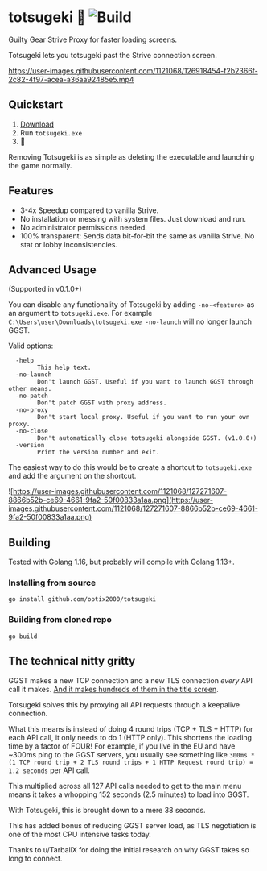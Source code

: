 # totsugeki 🐬 ![Build](https://github.com/optix2000/totsugeki/actions/workflows/build.yml/badge.svg)

Guilty Gear Strive Proxy for faster loading screens.

Totsugeki lets you totsugeki past the Strive connection screen.

https://user-images.githubusercontent.com/1121068/126918454-f2b2366f-2c82-4f97-acea-a36aa92485e5.mp4

## Quickstart

1. [Download](https://github.com/optix2000/totsugeki/releases)
2. Run `totsugeki.exe`
3. 🐬

Removing Totsugeki is as simple as deleting the executable and launching the game normally.

## Features

- 3-4x Speedup compared to vanilla Strive.
- No installation or messing with system files. Just download and run.
- No administrator permissions needed.
- 100% transparent: Sends data bit-for-bit the same as vanilla Strive. No stat or lobby inconsistencies.

## Advanced Usage

(Supported in v0.1.0+)

You can disable any functionality of Totsugeki by adding `-no-<feature>` as an argument to `totsugeki.exe`. For example `C:\Users\user\Downloads\totsugeki.exe -no-launch` will no longer launch GGST.

Valid options:

```none
  -help
        This help text.
  -no-launch
        Don't launch GGST. Useful if you want to launch GGST through other means.
  -no-patch
        Don't patch GGST with proxy address.
  -no-proxy
        Don't start local proxy. Useful if you want to run your own proxy.
  -no-close
        Don't automatically close totsugeki alongside GGST. (v1.0.0+)
  -version
        Print the version number and exit.
```

The easiest way to do this would be to create a shortcut to `totsugeki.exe` and add the argument on the shortcut.

![https://user-images.githubusercontent.com/1121068/127271607-8866b52b-ce69-4661-9fa2-50f00833a1aa.png](https://user-images.githubusercontent.com/1121068/127271607-8866b52b-ce69-4661-9fa2-50f00833a1aa.png)

## Building

Tested with Golang 1.16, but probably will compile with Golang 1.13+.

### Installing from source

`go install github.com/optix2000/totsugeki`

### Building from cloned repo

`go build`

## The technical nitty gritty

GGST makes a new TCP connection and a new TLS connection _every_ API call it makes. [And it makes hundreds of them in the title screen](https://www.reddit.com/r/Guiltygear/comments/oaqwo5/analysis_of_network_traffic_at_game_startup/).

Totsugeki solves this by proxying all API requests through a keepalive connection.

What this means is instead of doing 4 round trips (TCP + TLS + HTTP) for each API call, it only needs to do 1 (HTTP only). This shortens the loading time by a factor of FOUR!
For example, if you live in the EU and have ~300ms ping to the GGST servers, you usually see something like `300ms * (1 TCP round trip + 2 TLS round trips + 1 HTTP Request round trip) = 1.2 seconds` per API call.

This multiplied across all 127 API calls needed to get to the main menu means it takes a whopping 152 seconds (2.5 minutes) to load into GGST.

With Totsugeki, this is brought down to a mere 38 seconds.

This has added bonus of reducing GGST server load, as TLS negotiation is one of the most CPU intensive tasks today.

Thanks to u/TarballX for doing the initial research on why GGST takes so long to connect.

